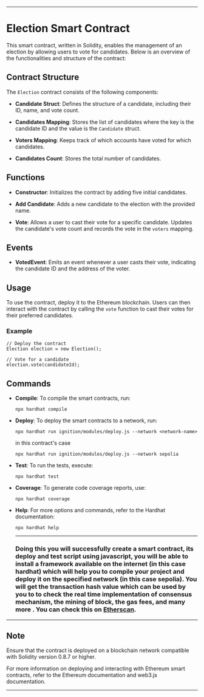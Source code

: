 
---------
# Election Smart Contract

This smart contract, written in Solidity, enables the management of an election by allowing users to vote for candidates. Below is an overview of the functionalities and structure of the contract:

## Contract Structure

The ```Election``` contract consists of the following components:

- **Candidate Struct**: Defines the structure of a candidate, including their ID, name, and vote count.

- **Candidates Mapping**: Stores the list of candidates where the key is the candidate ID and the value is the `Candidate` struct.

- **Voters Mapping**: Keeps track of which accounts have voted for which candidates.

- **Candidates Count**: Stores the total number of candidates.

## Functions

- **Constructor**: Initializes the contract by adding five initial candidates.

- **Add Candidate**: Adds a new candidate to the election with the provided name.

- **Vote**: Allows a user to cast their vote for a specific candidate. Updates the candidate's vote count and records the vote in the `voters` mapping.

## Events

- **VotedEvent**: Emits an event whenever a user casts their vote, indicating the candidate ID and the address of the voter.

## Usage

To use the contract, deploy it to the Ethereum blockchain. Users can then interact with the contract by calling the `vote` function to cast their votes for their preferred candidates.

### Example

```solidity
// Deploy the contract
Election election = new Election();

// Vote for a candidate
election.vote(candidateId);
```

## Commands

- **Compile**: To compile the smart contracts, run:
  ```
  npx hardhat compile
  ```

- **Deploy**: To deploy the smart contracts to a network, run:
  ```
  npx hardhat run ignition/modules/deploy.js --network <network-name>
  ```
  in this contract's case
  ```
  npx hardhat run ignition/modules/deploy.js --network sepolia
  ```

- **Test**: To run the tests, execute:
  ```
  npx hardhat test
  ```

- **Coverage**: To generate code coverage reports, use:
  ```
  npx hardhat coverage
  ```

- **Help**: For more options and commands, refer to the Hardhat documentation:
  ```
  npx hardhat help
  ```
  ------------
  ### Doing this you will successfully create a smart contract, its deploy and test script using javascript, you will be able to install a framework available on the internet (in this case hardhat) which will help you to compile your project and deploy it on the specified network (in this case sepolia). You will get the transaction hash value which can be used by you to to check the real time implementation of consensus mechanism, the mining of block, the gas fees, and many more . You can check this on [Etherscan](etherscan.io).
-------------
  
## Note

Ensure that the contract is deployed on a blockchain network compatible with Solidity version 0.8.7 or higher.

For more information on deploying and interacting with Ethereum smart contracts, refer to the Ethereum documentation and web3.js documentation.

----

